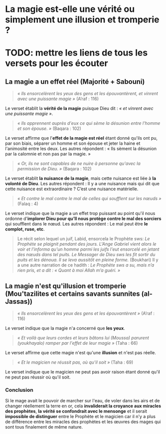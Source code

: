 # La magie est-elle une vérité ou simplement une illusion et tromperie ?

# **TODO: mettre les liens de tous les versets pour les écouter**

## La magie a un effet réel (Majorité + Sabouni)

> _« Ils ensorcelèrent les yeux des gens et les épouvantèrent, et vinrent avec une puissante magie »_ (A’raf : 116)

Le verset établit la **vérité de la magie** puisque Dieu dit : _« et vinrent avec une puissante magie »_.

> _« Ils apprennent auprès d'eux ce qui sème la désunion entre l'homme et son épouse. »_ (Baqara : 102)

Le verset affirme que l'**effet de la magie est réel** étant donné qu'ils ont pu, par son biais, séparer un homme et son épouse et jeter la haine et l'animosité entre les deux.
Les autres répondent : « Ils sèment la désunion par la calomnie et non pas par la magie. »

> _« Or, ils ne sont capables de ne nuire à personne qu'avec la permission de Dieu. »_ (Baqara : 102)

Le verset établit **la nuisance de la magie**, mais cette nuisance est liée à **la volonté de Dieu**.
Les autres répondent : Il y a une nuisance mais qui dit que cette nuisance est extraordinaire ? C’est une nuisance matérielle.

> _« Et contre le mal contre le mal de celles qui soufflent sur les nœuds »_ (Falaq : 4)

Le verset indique que la magie a un effet trop puissant au point qu'il nous ordonne d'**implorer Dieu pour qu’Il nous protège contre le mal des sorciers** qui soufflent dans le nœud.
Les autres répondent : Le mal peut être **le complot, ruse, etc**.

> Le récit selon lequel un juif, Labid, ensorcela le Prophète sws: _Le Prophète se plaignit pendant des jours. L'Ange Gabriel vient alors le voir et l'informa qu'un homme parmi les juifs l'eut ensorcelé en jetant des nœuds dans tel puits. Le Messager de Dieu sws les fit sortir du puits et les dénoua. Il se leva aussitôt en pleine forme._ (Boukhari)
Il y a une autre narration de ce hadith : _Le Prophète sws a su, mais n’a rien pris, et a dit : « Quant à moi Allah m’a guéri. »_

## La magie n'est qu'illusion et tromperie (Mou'tazilites et certains savants sunnites (al-Jassas))

> _« Ils ensorcelèrent les yeux des gens et les épouvantèrent »_ (A’raf : 116)

Le verset indique que la magie n'a concerné que **les yeux**.

> _« Et voilà que leurs cordes et leurs bâtons lui (Moussa) parurent (youkhayalo) ramper par l'effet de leur magie »_ (Taha : 66)

Le verset affirme que cette magie n'est qu'une **illusion** et n'est pas réelle.

> _« Et le magicien ne réussit pas, où qu'il soit »_ (Taha : 69)

Le verset indique que le magicien ne peut pas avoir raison étant donné qu'il ne peut pas réussir où qu'il soit.

### Conclusion

Si le mage avait le pouvoir de marcher sur l'eau, de voler dans les airs et de changer réellement la terre en or, cela **invaliderait la croyance aux miracles des prophètes**, **la vérité se confondrait avec le mensonge** et il serait **impossible de distinguer** entre le Prophète et le magicien car il n'y a plus de différence entre les miracles des prophètes et les œuvres des mages qui sont tous finalement de même nature.
